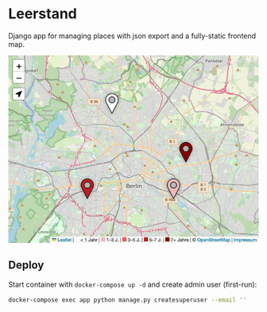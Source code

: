 # Leerstand

Django app for managing places with json export and a fully-static frontend map.

![Screenshot map overview](screenshot.jpg)


## Deploy

Start container with `docker-compose up -d` and create admin user (first-run):

```sh
docker-compose exec app python manage.py createsuperuser --email ''
```
